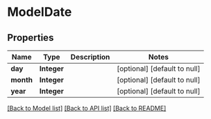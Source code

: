 # ModelDate
## Properties

| Name | Type | Description | Notes |
|------------ | ------------- | ------------- | -------------|
| **day** | **Integer** |  | [optional] [default to null] |
| **month** | **Integer** |  | [optional] [default to null] |
| **year** | **Integer** |  | [optional] [default to null] |

[[Back to Model list]](../README.md#documentation-for-models) [[Back to API list]](../README.md#documentation-for-api-endpoints) [[Back to README]](../README.md)

